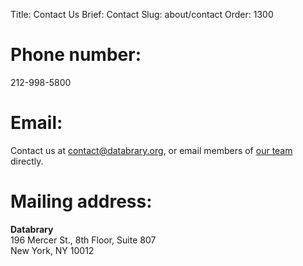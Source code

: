 Title: Contact Us
Brief: Contact
Slug: about/contact
Order: 1300

# Phone number:
212-998-5800

# Email:
Contact us at [contact@databrary.org](mailto:contact@databrary.org "Email Databrary"), or email members of [our team](/about/team.html "Our Team") directly.

# Mailing address:
**Databrary**<br/>
196 Mercer St., 8th Floor, Suite 807<br/>
New York, NY 10012
